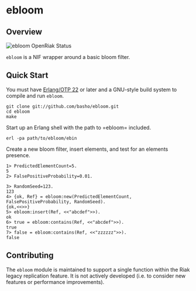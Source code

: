 # ebloom

## Overview

![ebloom OpenRiak Status](https://github.com/OpenRiak/ebloom/actions/workflows/erlang.yml/badge.svg?branch=openriak-3.2)

`ebloom` is a NIF wrapper around a basic bloom filter.

## Quick Start

You must have [Erlang/OTP 22](http://erlang.org/download.html) or later and a GNU-style build system to compile and run `ebloom`.

```
git clone git://github.com/basho/ebloom.git
cd ebloom
make
```

Start up an Erlang shell with the path to =ebloom= included.

```
erl -pa path/to/ebloom/ebin
```

Create a new bloom filter, insert elements, and test for an elements presence.

```
1> PredictedElementCount=5.
5
2> FalsePositiveProbability=0.01.

3> RandomSeed=123.
123
4> {ok, Ref} = ebloom:new(PredictedElementCount, FalsePositiveProbability, RandomSeed).
{ok,<<>>}
5> ebloom:insert(Ref, <<"abcdef">>).
ok
6> true = ebloom:contains(Ref, <<"abcdef">>).
true
7> false = ebloom:contains(Ref, <<"zzzzzz">>).
false
```

## Contributing

The `ebloom` module is maintained to support a single function within the Riak legacy replication feature.  It is not actively developed (i.e. to consider new features or performance improvements).

